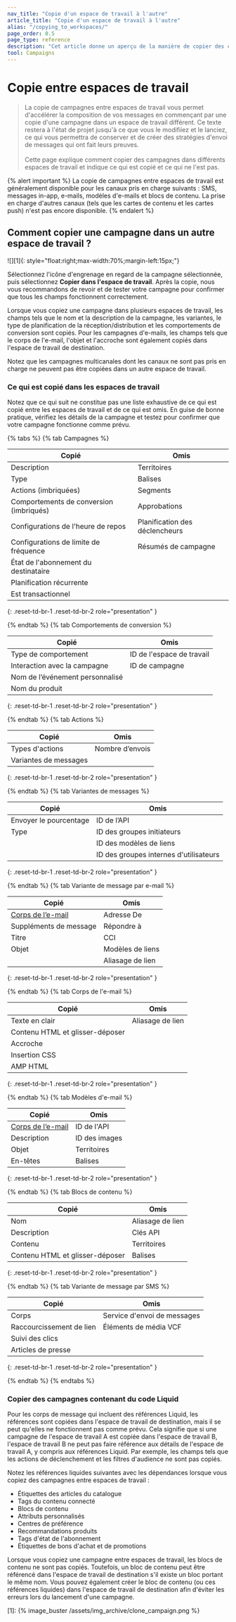```yaml
---
nav_title: "Copie d'un espace de travail à l'autre"
article_title: "Copie d'un espace de travail à l'autre"
alias: "/copying_to_workspaces/"
page_order: 0.5
page_type: reference
description: "Cet article donne un aperçu de la manière de copier des campagnes dans différents espaces de travail."
tool: Campaigns
---
```


# Copie entre espaces de travail

> La copie de campagnes entre espaces de travail vous permet d'accélérer la composition de vos messages en commençant par une copie d'une campagne dans un espace de travail différent. Ce texte restera à l'état de projet jusqu'à ce que vous le modifiiez et le lanciez, ce qui vous permettra de conserver et de créer des stratégies d'envoi de messages qui ont fait leurs preuves.<br><br>Cette page explique comment copier des campagnes dans différents espaces de travail et indique ce qui est copié et ce qui ne l'est pas.

{% alert important %}
La copie de campagnes entre espaces de travail est généralement disponible pour les canaux pris en charge suivants : SMS, messages in-app, e-mails, modèles d'e-mails et blocs de contenu. La prise en charge d'autres canaux (tels que les cartes de contenu et les cartes push) n'est pas encore disponible.
{% endalert %}

## Comment copier une campagne dans un autre espace de travail ?

![][1]{: style="float:right;max-width:70%;margin-left:15px;"}

Sélectionnez l'icône d'engrenage <i class="fas fa-cog"></i> en regard de la campagne sélectionnée, puis sélectionnez **Copier dans l'espace de travail**. Après la copie, nous vous recommandons de revoir et de tester votre campagne pour confirmer que tous les champs fonctionnent correctement.

Lorsque vous copiez une campagne dans plusieurs espaces de travail, les champs tels que le nom et la description de la campagne, les variantes, le type de planification de la réception/distribution et les comportements de conversion sont copiés. Pour les campagnes d'e-mails, les champs tels que le corps de l'e-mail, l'objet et l'accroche sont également copiés dans l'espace de travail de destination. 

Notez que les campagnes multicanales dont les canaux ne sont pas pris en charge ne peuvent pas être copiées dans un autre espace de travail.

### Ce qui est copié dans les espaces de travail

Notez que ce qui suit ne constitue pas une liste exhaustive de ce qui est copié entre les espaces de travail et de ce qui est omis. En guise de bonne pratique, vérifiez les détails de la campagne et testez pour confirmer que votre campagne fonctionne comme prévu.

{% tabs %}
{% tab Campagnes %}

| Copié | Omis |
|---|---|
| Description | Territoires | 
| Type | Balises | 
| Actions (imbriquées) | Segments | 
| Comportements de conversion (imbriqués) | Approbations | 
| Configurations de l'heure de repos | Planification des déclencheurs | 
| Configurations de limite de fréquence | Résumés de campagne | 
| État de l'abonnement du destinataire |  | 
| Planification récurrente |  | 
| Est transactionnel |  | 

{: .reset-td-br-1 .reset-td-br-2 role="presentation" }

{% endtab %}
{% tab Comportements de conversion %}

| Copié | Omis |
|---|---|
| Type de comportement | ID de l'espace de travail |
| Interaction avec la campagne |  ID de campagne | 
| Nom de l’événement personnalisé |  | 
| Nom du produit |  | 
{: .reset-td-br-1 .reset-td-br-2 role="presentation" }

{% endtab %}
{% tab Actions %}

| Copié | Omis |
|---|---|
| Types d'actions | Nombre d’envois |
| Variantes de messages |  |
{: .reset-td-br-1 .reset-td-br-2 role="presentation" }

{% endtab %}
{% tab Variantes de messages %}

| Copié | Omis |
|---|---|
| Envoyer le pourcentage | ID de l’API |
| Type |  ID des groupes initiateurs | 
|  |  ID des modèles de liens | 
|  |  ID des groupes internes d'utilisateurs | 
{: .reset-td-br-1 .reset-td-br-2 role="presentation" }

{% endtab %}
{% tab Variante de message par e-mail %}

| Copié | Omis |
|---|---|
| [Corps de l’e-mail]({{site.baseurl}}/user_guide/engagement_tools/campaigns/managing_campaigns/copying_to_workspace/?tab=email%20body) | Adresse De |
| Suppléments de message |  Répondre à | 
| Titre |  CCI | 
| Objet |  Modèles de liens | 
|  |  Aliasage de lien |
{: .reset-td-br-1 .reset-td-br-2 role="presentation" }

{% endtab %}
{% tab Corps de l'e-mail %}

| Copié | Omis |
|---|---|
| Texte en clair | Aliasage de lien |
| Contenu HTML et glisser-déposer |  | 
| Accroche |  | 
| Insertion CSS |  | 
| AMP HTML |  |
{: .reset-td-br-1 .reset-td-br-2 role="presentation" }

{% endtab %}
{% tab Modèles d'e-mail %}

| Copié | Omis |
|---|---|
| [Corps de l’e-mail]({{site.baseurl}}/user_guide/engagement_tools/campaigns/managing_campaigns/copying_to_workspace/?tab=email%20body) | ID de l'API |
| Description | ID des images | 
| Objet | Territoires | 
| En-têtes | Balises | 
{: .reset-td-br-1 .reset-td-br-2 role="presentation" }

{% endtab %}
{% tab Blocs de contenu %}

| Copié | Omis |
|---|---|
| Nom | Aliasage de lien |
| Description | Clés API | 
| Contenu | Territoires | 
| Contenu HTML et glisser-déposer | Balises | 
{: .reset-td-br-1 .reset-td-br-2 role="presentation" }

{% endtab %}
{% tab Variante de message par SMS %}

| Copié | Omis |
|---|---|
| Corps | Service d'envoi de messages |
| Raccourcissement de lien | Éléments de média VCF | 
| Suivi des clics |  | 
| Articles de presse |  | 
{: .reset-td-br-1 .reset-td-br-2 role="presentation" }

{% endtab %}
{% endtabs %}

### Copier des campagnes contenant du code Liquid

Pour les corps de message qui incluent des références Liquid, les références sont copiées dans l'espace de travail de destination, mais il se peut qu'elles ne fonctionnent pas comme prévu. Cela signifie que si une campagne de l'espace de travail A est copiée dans l'espace de travail B, l'espace de travail B ne peut pas faire référence aux détails de l'espace de travail A, y compris aux références Liquid. Par exemple, les champs tels que les actions de déclenchement et les filtres d'audience ne sont pas copiés.

Notez les références liquides suivantes avec les dépendances lorsque vous copiez des campagnes entre espaces de travail :

- Étiquettes des articles du catalogue
- Tags du contenu connecté
- Blocs de contenu
- Attributs personnalisés
- Centres de préférence
- Recommandations produits
- Tags d'état de l'abonnement
- Étiquettes de bons d'achat et de promotions

Lorsque vous copiez une campagne entre espaces de travail, les blocs de contenu ne sont pas copiés. Toutefois, un bloc de contenu peut être référencé dans l'espace de travail de destination s'il existe un bloc portant le même nom. Vous pouvez également créer le bloc de contenu (ou ces références liquides) dans l'espace de travail de destination afin d'éviter les erreurs lors du lancement d'une campagne.

[1]: {% image_buster /assets/img_archive/clone_campaign.png %}

